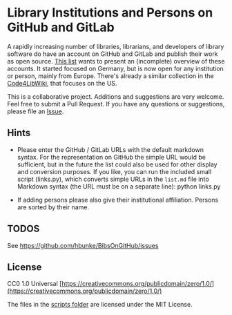 Library Institutions and Persons on GitHub and GitLab
=====================================================

A rapidly increasing number of libraries, librarians, and developers of
library software do have an account on GitHub and GitLab and publish their work as
open source. [This list](list.md) wants to present an (incomplete) overview of these
accounts. It started focused on Germany, but is now open for any institution or
person, mainly from Europe. There's already a similar collection in the
[Code4LibWiki](http://wiki.code4lib.org/Libraries_Sharing_Code), that focuses
on the US.

This is a collaborative project. Additions and suggestions are very welcome.
Feel free to submit a Pull Request. If you have any questions or suggestions,
please file an [Issue](https://github.com/hbunke/BibsOnGitHub/issues).


Hints
-----

-   Please enter the GitHub / GitLab URLs with the default markdown syntax.
    For the representation on GitHub the simple URL would be sufficient, but
    in the future the list could also be used for other display and conversion
    purposes. If you like, you can run the included small script (links.py),
    which converts simple URLs in the `list.md` file into Markdown syntax (the
    URL must be on a separate line):
        python links.py

-   If adding persons please also give their institutional affiliation. Persons are sorted by their name.


TODOS
-----

See https://github.com/hbunke/BibsOnGitHub/issues

License
-------

CC0 1.0 Universal [https://creativecommons.org/publicdomain/zero/1.0/](https://creativecommons.org/publicdomain/zero/1.0/)

The files in the [scripts folder](./scripts) are licensed under the MIT License.
